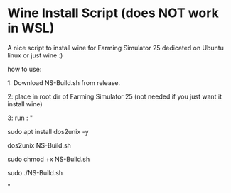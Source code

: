 # Wine Install Script (does NOT work in WSL)
A nice script to install wine for Farming Simulator 25 dedicated on Ubuntu linux or just wine :)

how to use:

1: Download NS-Build.sh from release.

2: place in root dir of Farming Simulator 25 (not needed if you just want it install wine)

3: run : "

sudo apt install dos2unix -y

dos2unix NS-Build.sh

sudo chmod +x NS-Build.sh

sudo ./NS-Build.sh

"



